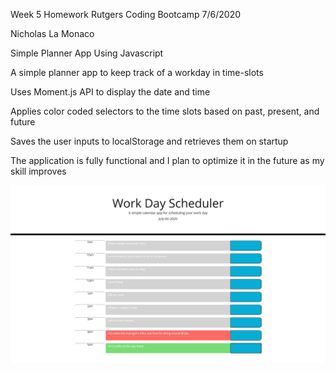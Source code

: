 Week 5 Homework
Rutgers Coding Bootcamp
7/6/2020

Nicholas La Monaco

Simple Planner App Using Javascript

A simple planner app to keep track of a workday in time-slots

Uses Moment.js API to display the date and time

Applies color coded selectors to the time slots based on past, present, and future

Saves the user inputs to localStorage and retrieves them on startup

The application is fully functional and I plan to optimize it in the future as my skill improves

![Planner App Preview](assets/plannerdemo.jpg)
